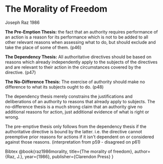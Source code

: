 The Morality of Freedom
=======================

Joseph Raz 1986

**The Pre-Emption Thesis:**
the fact that an authority requires performance of an action is a reason for its performance which is not to be added to all other relevant reasons when assessing what to do, but should exclude and take the place of some of them. (p46)

**The Dependency Thesis:**
All authoritative directives should be based on reasons which already independently apply to the subjects of the directives and are relevant to their action in the circumstances covered by the directive. (p47)

**The No-Difference Thesis:**
The exercise of authority should make no difference to what its subjects ought to do. (p48)

The dependency thesis merely constrains the justifications and deliberations of an authority to reasons that already apply to subjects.  The no-difference thesis is a much strong claim that an authority give no additional reasons for action, just additional evidence of what is right or wrong.

The pre-emptive thesis only follows from the dependency thesis if the authoritative directive is bound by the latter.  i.e. the directive cannot preemptive prior reasons for actions if it isn't dependent on or considered against those reasons. (interpretation from p59 - disagreed on p61)


Bibtex
  @book{raz1986morality,
    title={The morality of freedom},
    author={Raz, J.},
    year={1986},
    publisher={Clarendon Press}
  }
